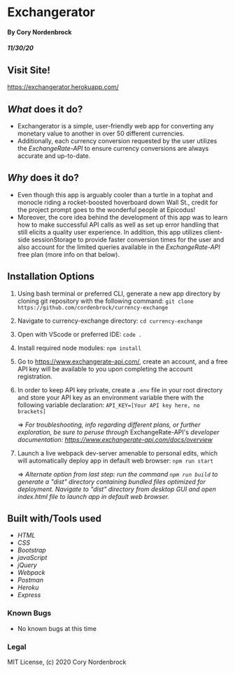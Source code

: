 # Exchangerator

#### By Cory Nordenbrock
##### 11/30/20

## Visit Site!

https://exchangerator.herokuapp.com/

## _What_ does it do?

* Exchangerator is a simple, user-friendly web app for converting any monetary value to another in over 50 different currencies.
* Additionally, each currency conversion requested by the user utilizes the _ExchangeRate-API_ to ensure currency conversions are always accurate and up-to-date.

## _Why_ does it do?

* Even though this app is arguably cooler than a turtle in a tophat and monocle riding a rocket-boosted hoverboard down Wall St., credit for the project prompt goes to the wonderful people at Epicodus!
* Moreover, the core idea behind the development of this app was to learn how to make successful API calls as well as set up error handling that still elicits a quality user experience. In addition, this app utilizes client-side sessionStorage to provide faster conversion times for the user and also account for the limited queries available in the _ExchangeRate-API_ free plan (more info on that below).

## Installation Options

1. Using bash terminal or preferred CLI, generate a new app directory by cloning git repository with the following command: ``` git clone https://github.com/cordenbrock/currency-exchange ```
2. Navigate to currency-exchange directory: ``` cd currency-exchange ```
3. Open with VScode or preferred IDE: ``` code . ```
4. Install required node modules: ``` npm install ```
5. Go to https://www.exchangerate-api.com/, create an account, and a free API key will be available to you upon completing the account registration.
6. In order to keep API key private, create a ``` .env ``` file in your root directory and store your API key as an environment variable there with the following variable declaration: ``` API_KEY=[Your API key here, no brackets] ```

    => _For troubleshooting, info regarding different plans, or further exploration, be sure to peruse through_ ExchangeRate-API's _developer documentation: https://www.exchangerate-api.com/docs/overview_

7. Launch a live webpack dev-server amenable to personal edits, which will automatically deploy app in default web browser: ``` npm run start ```

    => _Alternate option from last step: run the command ``` npm run build ``` to generate a "dist" directory containing bundled files optimized for deployment. Navigate to "dist" directory from desktop GUI and open index.html file to launch app in default web browser._

## Built with/Tools used

* _HTML_
* _CSS_
* _Bootstrap_
* _javaScript_
* _jQuery_
* _Webpack_
* _Postman_
* _Heroku_
* _Express_

### Known Bugs

* No known bugs at this time

### Legal

MIT License, (c) 2020 Cory Nordenbrock